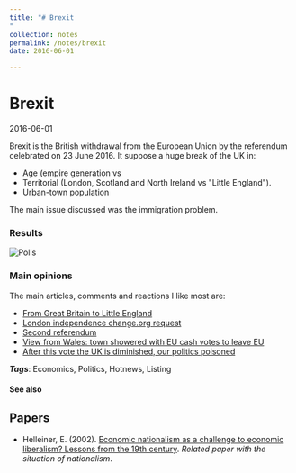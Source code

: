 ```yaml
---
title: "# Brexit
"
collection: notes
permalink: /notes/brexit
date: 2016-06-01

---
```


# Brexit

2016-06-01

Brexit is the British withdrawal from the European Union by the referendum celebrated on 23 June 2016. It suppose a huge break of the UK in:
* Age (empire generation vs 
* Territorial (London, Scotland and North Ireland vs "Little England").
* Urban-town population

The main issue discussed was the immigration problem. 

### Results
![Polls](https://en.wikipedia.org/wiki/United_Kingdom_withdrawal_from_the_European_Union#/media/File:UK_EU_referendum_polling.svg)

### Main opinions
The main articles, comments and reactions I like most are:
* [From Great Britain to Little England](http://mobile.nytimes.com/2016/06/19/opinion/sunday/from-great-britain-to-little-england.html)
* [London independence change.org request](https://www.change.org/p/sadiq-khan-declare-london-independent-from-the-uk-and-apply-to-join-the-eu/c)
* [Second referendum](http://www.independent.co.uk/news/uk/second-eu-referendum-petition-will-be-considered-for-parliament-debate-as-signatures-hit-100000-a7100721.html)
* [View from Wales: town showered with EU cash votes to leave EU](https://www.theguardian.com/uk-news/2016/jun/25/view-wales-town-showered-eu-cash-votes-leave-ebbw-vale)
* [After this vote the UK is diminished, our politics poisoned](https://www.theguardian.com/commentisfree/2016/jun/24/eu-vote-uk-diminished-politics-poisoned-racism?CMP=share_btn_tw)

***Tags***: Economics, Politics, Hotnews, Listing

#### See also



## Papers
* Helleiner, E. (2002). [Economic nationalism as a challenge to economic liberalism? Lessons from the 19th century](http://homes.ieu.edu.tr/~ibagdadi/INT230/Eric%20Helleiner%20-%20Economic%20Nationalism%20as%20a%20Challenge%20to%20Economic%20Liberalism.pdf). *Related paper with the situation of nationalism*.



